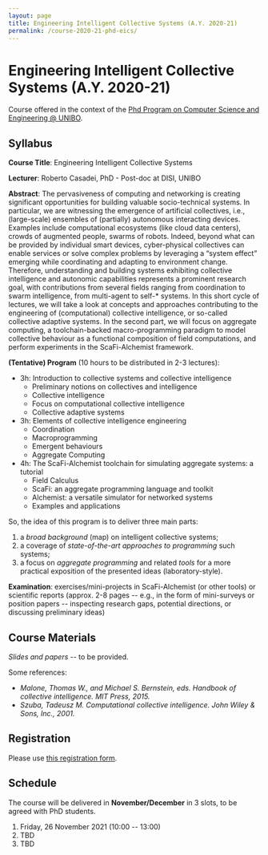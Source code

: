 ```yaml
---
layout: page
title: Engineering Intelligent Collective Systems (A.Y. 2020-21)
permalink: /course-2020-21-phd-eics/
---
```


# Engineering Intelligent Collective Systems (A.Y. 2020-21)

Course offered in the context of the [Phd Program on Computer Science and Engineering @ UNIBO](https://disi.unibo.it/it/didattica/dottorati-di-ricerca/computer-science-and-engineering/corsi-del-dottorato-di-ricerca-in-computer-science-and-engineering/corsi-anno-accademico-2020-21).

## Syllabus

**Course Title**: Engineering Intelligent Collective Systems

**Lecturer**: Roberto Casadei, PhD - Post-doc at DISI, UNIBO

**Abstract**:
The pervasiveness of computing and networking is creating significant opportunities for building valuable socio-technical systems. In particular, we are witnessing the emergence of artificial collectives, i.e., (large-scale) ensembles of (partially) autonomous interacting devices. Examples include computational ecosystems (like cloud data centers), crowds of augmented people, swarms of robots. Indeed, beyond what can be provided by individual smart devices, cyber-physical collectives can enable services or solve complex problems by leveraging a “system effect” emerging while coordinating and adapting to environment change. Therefore, understanding and building systems exhibiting collective intelligence and autonomic capabilities represents a prominent research goal,  with contributions from several fields ranging from coordination to swarm intelligence, from multi-agent to self-* systems. In this short cycle of lectures, we will take a look at concepts and approaches contributing to the engineering of (computational) collective intelligence, or so-called collective adaptive systems. In the second part, we will focus on aggregate computing, a toolchain-backed macro-programming paradigm to  model collective behaviour as a functional composition of field computations, and perform experiments in the ScaFi-Alchemist framework.

**(Tentative) Program** (10 hours to be distributed in 2-3 lectures):

 - 3h: Introduction to collective systems and collective intelligence
     - Preliminary notions on collectives and intelligence
     - Collective intelligence
     - Focus on computational collective intelligence
     - Collective adaptive systems
 - 3h: Elements of collective intelligence engineering
     - Coordination
     - Macroprogramming
     - Emergent behaviours
     - Aggregate Computing
 - 4h: The ScaFi-Alchemist toolchain for simulating aggregate systems: a tutorial
     - Field Calculus
     - ScaFi: an aggregate programming language and toolkit
     - Alchemist: a versatile simulator for networked systems
     - Examples and applications

So, the idea of this program is to deliver three main parts:

1. a _broad background_ (map) on intelligent collective systems;
2. a coverage of _state-of-the-art approaches to programming_ such systems;
3. a focus on _aggregate programming_ and related _tools_ for a more practical exposition of the presented ideas (laboratory-style).

**Examination**: exercises/mini-projects in ScaFi-Alchemist (or other tools) or scientific reports (approx. 2-8 pages -- e.g., in the form of mini-surveys or position papers -- inspecting research gaps, potential directions, or discussing preliminary ideas)

## Course Materials

*Slides and papers* -- to be provided.

Some references:

- *Malone, Thomas W., and Michael S. Bernstein, eds. Handbook of collective intelligence. MIT Press, 2015.*
- *Szuba, Tadeusz M. Computational collective intelligence. John Wiley & Sons, Inc., 2001.*

## Registration

Please use [this registration form](https://forms.gle/meVxFJGevogDxqBp9).

## Schedule

The course will be delivered in **November/December** in 3 slots, to be agreed with PhD students.

1. Friday, 26 November 2021 (10:00 -- 13:00)
2. TBD
3. TBD
